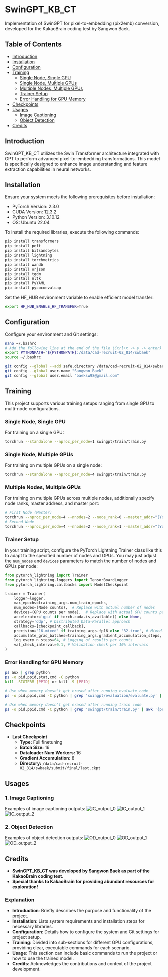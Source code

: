 # SwinGPT_KB_CT
Implementation of SwinGPT for pixel-to-embedding (pix2emb) conversion, developed for the KakaoBrain coding test by Sangwon Baek.

## Table of Contents
- [Introduction](#introduction)
- [Installation](#installation)
- [Configuration](#configuration)
- [Training](#training)
  - [Single Node, Single GPU](#single-node-single-gpu)
  - [Single Node, Multiple GPUs](#single-node-multiple-gpus)
  - [Multiple Nodes, Multiple GPUs](#multiple-nodes-multiple-gpus)
  - [Trainer Setup](#trainer-setup)
  - [Error Handling for GPU Memory](#error-handling-for-gpu-memory)
- [Checkpoints](#checkpoints)
- [Usages](#usages)
  - [Image Captioning](#image-captioning)
  - [Object Detection](#object-detection)
- [Credits](#credits)

## Introduction
SwinGPT_KB_CT utilizes the Swin Transformer architecture integrated with GPT to perform advanced pixel-to-embedding transformations. This model is specifically designed to enhance image understanding and feature extraction capabilities in neural networks.

## Installation
Ensure your system meets the following prerequisites before installation:
- PyTorch Version: 2.3.0
- CUDA Version: 12.3.2
- Python Version: 3.10.12
- OS: Ubuntu 22.04

To install the required libraries, execute the following commands:
```bash
pip install transformers 
pip install peft 
pip install bitsandbytes
pip install lightning 
pip install torchmetrics
pip install wandb 
pip install orjson 
pip install tqdm 
pip install nltk
pip install PyYAML
pip install pycocoevalcap
```

Set the HF_HUB environment variable to enable efficient model transfer:
```bash
export HF_HUB_ENABLE_HF_TRANSFER=True
```

## Configuration
Configure your environment and Git settings:
```bash
nano ~/.bashrc
# Add the following line at the end of the file (Ctrl+x -> y -> enter)
export PYTHONPATH="${PYTHONPATH}:/data/cad-recruit-02_814/swbaek"
source ~/.bashrc

git config --global --add safe.directory /data/cad-recruit-02_814/swbaek
git config --global user.name "Sangwon Baek"
git config --global user.email "baeksw98@gmail.com"
```

## Training
This project supports various training setups ranging from single GPU to multi-node configurations.

### Single Node, Single GPU
For training on a single GPU:
```bash
torchrun --standalone --nproc_per_node=1 swingpt/train/train.py
```

### Single Node, Multiple GPUs
For training on multiple GPUs on a single node:
```bash
torchrun --standalone --nproc_per_node=4 swingpt/train/train.py
```

### Multiple Nodes, Multiple GPUs
For training on multiple GPUs across multiple nodes, additionally specify node ranks, master address, and master port:
```bash
# First Node (Master)
torchrun --nproc_per_node=4 --nnodes=2 --node_rank=0 --master_addr="(Your IP address)" --master_port="(Free port #)" swingpt/train/train.py
# Second Node
torchrun --nproc_per_node=4 --nnodes=2 --node_rank=1 --master_addr="(Your IP address)" --master_port="(Free port #)" swingpt/train/train.py
```

### Trainer Setup
In your training script, configure the PyTorch Lightning Trainer class like this to adapt to the specified number of nodes and GPUs. You may just adjust the `num_nodes` and `devices` parameters to match the number of nodes and GPUs per node:

```python
from pytorch_lightning import Trainer
from pytorch_lightning.loggers import TensorBoardLogger
from pytorch_lightning.callbacks import ModelCheckpoint

trainer = Trainer(
    logger=logger,
    max_epochs=training_args.num_train_epochs,
    num_nodes=(Node counts),  # Replace with actual number of nodes
    devices=(GPU counts per node),  # Replace with actual GPU counts per node
    accelerator='gpu' if torch.cuda.is_available() else None, 
    strategy='ddp', # Distributed Data-Parallel approach 
    callbacks=[checkpoint_callback],
    precision='16-mixed' if training_args.fp16 else '32-true', # Mixed-precision training
    accumulate_grad_batches=training_args.gradient_accumulation_steps, # Gradient accumulations
    log_every_n_steps=64, # Logging of results per counts
    val_check_interval=0.1, # Validation check per 10% intervals
)
```

### Error Handling for GPU Memory
```bash
ps aux | grep python
ps -o pid,ppid,stat,cmd -C python
kill -SIGTERM [PPID] or kill -9 [PPID]

# Use when memory doesn't get erased after running evaluate code
ps -o pid,ppid,cmd -C python | grep 'swingpt/evaluation/evaluate.py' | awk '{print $1; print $2}' | sort -u | xargs kill -9

# Use when memory doesn't get erased after running train code
ps -o pid,ppid,cmd -C python | grep 'swingpt/train/train.py' | awk '{print $1; print $2}' | sort -u | xargs kill -9
```
## Checkpoints

- **Last Checkpoint**
  - **Type:** Full finetuning
  - **Batch Size:** 16
  - **Dataloader Num Workers:** 16
  - **Gradient Accumulation:** 8
  - **Directory:** `/data/cad-recruit-02_814/swbaek/submit/final/last.ckpt`


## Usages
### 1. Image Captioning
Examples of image captioning outputs:
![IC_output_0](swingpt/demo/examples/IC_output_0.png)
![IC_output_1](swingpt/demo/examples/IC_output_1.png)
![IC_output_2](swingpt/demo/examples/IC_output_2.png)

### 2. Object Detection
Examples of object detection outputs:
![OD_output_0](swingpt/demo/examples/OD_output_0.png)
![OD_output_1](swingpt/demo/examples/OD_output_1.png)
![OD_output_2](swingpt/demo/examples/OD_output_2.png)

## Credits
- **SwinGPT_KB_CT was developed by Sangwon Baek as part of the KakaoBrain coding test.** 
- **Special thanks to KakaoBrain for providing abundant resources for exploration!**

### Explanation
- **Introduction**: Briefly describes the purpose and functionality of the project.
- **Installation**: Lists system requirements and installation steps for necessary libraries.
- **Configuration**: Details how to configure the system and Git settings for project setup.
- **Training**: Divided into sub-sections for different GPU configurations, providing clear, executable commands for each scenario.
- **Usage**: This section can include basic commands to run the project or how to use the trained model.
- **Credits**: Acknowledges the contributions and context of the project development.